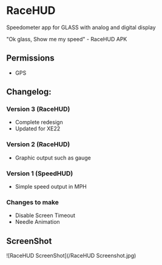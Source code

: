 #  RaceHUD

Speedometer app for GLASS with analog and digital display

"Ok glass, Show me my speed" - RaceHUD APK

## Permissions

* GPS

## Changelog:

### Version 3 (RaceHUD)

* Complete redesign
* Updated for XE22

### Version 2 (RaceHUD) 

* Graphic output such as gauge

### Version 1 (SpeedHUD) 

* Simple speed output in MPH

### Changes to make 

* Disable Screen Timeout
* Needle Animation

## ScreenShot 

![RaceHUD ScreenShot](/RaceHUD Screenshot.jpg)